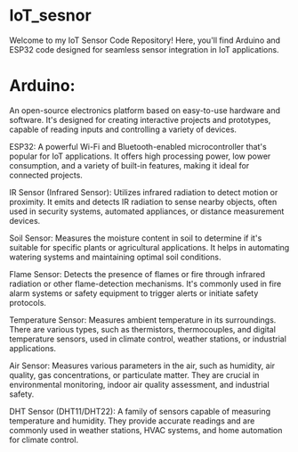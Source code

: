 # IoT_sesnor
Welcome to my IoT Sensor Code Repository! Here, you'll find Arduino and ESP32 code designed for seamless sensor integration in IoT applications.

# Arduino: 
An open-source electronics platform based on easy-to-use hardware and software. It's designed for creating interactive projects and prototypes, capable of reading inputs and controlling a variety of devices.

ESP32: A powerful Wi-Fi and Bluetooth-enabled microcontroller that's popular for IoT applications. It offers high processing power, low power consumption, and a variety of built-in features, making it ideal for connected projects.

IR Sensor (Infrared Sensor): Utilizes infrared radiation to detect motion or proximity. It emits and detects IR radiation to sense nearby objects, often used in security systems, automated appliances, or distance measurement devices.

Soil Sensor: Measures the moisture content in soil to determine if it's suitable for specific plants or agricultural applications. It helps in automating watering systems and maintaining optimal soil conditions.

Flame Sensor: Detects the presence of flames or fire through infrared radiation or other flame-detection mechanisms. It's commonly used in fire alarm systems or safety equipment to trigger alerts or initiate safety protocols.

Temperature Sensor: Measures ambient temperature in its surroundings. There are various types, such as thermistors, thermocouples, and digital temperature sensors, used in climate control, weather stations, or industrial applications.

Air Sensor: Measures various parameters in the air, such as humidity, air quality, gas concentrations, or particulate matter. They are crucial in environmental monitoring, indoor air quality assessment, and industrial safety.

DHT Sensor (DHT11/DHT22): A family of sensors capable of measuring temperature and humidity. They provide accurate readings and are commonly used in weather stations, HVAC systems, and home automation for climate control.

